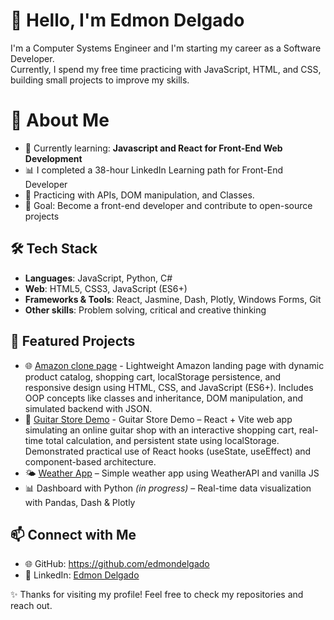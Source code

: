 # 👋 Hello, I'm Edmon Delgado  

I'm a Computer Systems Engineer and I'm starting my career as a Software Developer.  
Currently, I spend my free time practicing with JavaScript, HTML, and CSS, building small projects to improve my skills.  

# 🚀 About Me  
- 🌱 Currently learning: **Javascript and React for Front-End Web Development**
- 📊 I completed a 38-hour LinkedIn Learning path for Front-End Developer
- 🔧 Practicing with APIs, DOM manipulation, and Classes.
- 🎯 Goal: Become a front-end developer and contribute to open-source projects  

## 🛠️ Tech Stack  
- **Languages**: JavaScript, Python, C#
- **Web**: HTML5, CSS3, JavaScript (ES6+)  
- **Frameworks & Tools**: React, Jasmine, Dash, Plotly, Windows Forms, Git
- **Other skills**: Problem solving, critical and creative thinking  

## 📂 Featured Projects  
- 🌐 [Amazon clone page](https://edmondelgado.github.io/Amazon-clone-lite/index.html) - Lightweight Amazon landing page with dynamic product catalog, shopping cart, localStorage persistence, and responsive design using HTML, CSS, and JavaScript (ES6+). Includes OOP concepts like classes and inheritance, DOM manipulation, and simulated backend with JSON.
- 🎸 [Guitar Store Demo](https://edmonguitarstore.netlify.app/) - Guitar Store Demo – React + Vite web app simulating an online guitar shop with an interactive shopping cart, real-time total calculation, and persistent state using localStorage. Demonstrated practical use of React hooks (useState, useEffect) and component-based architecture.
- 🌤️ [Weather App](https://edmondelgado.github.io/Weather-app/) – Simple weather app using WeatherAPI and vanilla JS
- 📊 Dashboard with Python *(in progress)* – Real-time data visualization with Pandas, Dash & Plotly 

## 📫 Connect with Me  
- 🌐 GitHub: https://github.com/edmondelgado
- 💼 LinkedIn: [Edmon Delgado](https://www.linkedin.com/in/edmon-delgado/)

✨ Thanks for visiting my profile! Feel free to check my repositories and reach out.  
